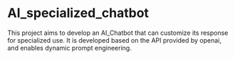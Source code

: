 # AI_specialized_chatbot
This project aims to develop an AI_Chatbot that can customize its response for specialized use.  It is developed based on the API provided by openai, and enables dynamic prompt engineering. 
